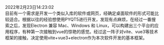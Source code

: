   2022年2月23日14:23:02  
  目前有一个需求是开发一个类似入库的软件或网页，经确定桌面软件的形式可能比较适合。根据以往的经验想使用PYQT5进行开发，发现有点麻烦，在经过一番搜索之后，发现Electron 兼容 Mac、Windows 和 Linux，可以构建出三个平台的应用程序，有种第一次接触到vue的惊艳的感觉。经过这一阵子对vite、vue3等技术框架的接触，决定使用vite+vue3+electron作为本次软件开发的基本框架。
